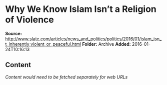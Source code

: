 # Why We Know Islam Isn’t a Religion of Violence

**Source:** http://www.slate.com/articles/news_and_politics/politics/2016/01/islam_isn_t_inherently_violent_or_peaceful.html
**Folder:** Archive
**Added:** 2016-01-24T10:16:13




## Content
*Content would need to be fetched separately for web URLs*
